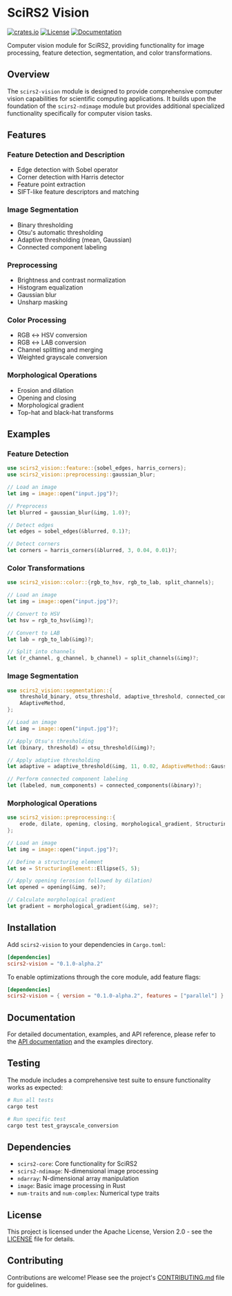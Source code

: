 # SciRS2 Vision

[![crates.io](https://img.shields.io/crates/v/scirs2-vision.svg)](https://crates.io/crates/scirs2-vision)
[![License](https://img.shields.io/crates/l/scirs2-vision.svg)](../LICENSE)
[![Documentation](https://img.shields.io/docsrs/scirs2-vision)](https://docs.rs/scirs2-vision)

Computer vision module for SciRS2, providing functionality for image processing, feature detection, segmentation, and color transformations.

## Overview

The `scirs2-vision` module is designed to provide comprehensive computer vision capabilities for scientific computing applications. It builds upon the foundation of the `scirs2-ndimage` module but provides additional specialized functionality specifically for computer vision tasks.

## Features

### Feature Detection and Description
- Edge detection with Sobel operator
- Corner detection with Harris detector
- Feature point extraction
- SIFT-like feature descriptors and matching

### Image Segmentation
- Binary thresholding
- Otsu's automatic thresholding
- Adaptive thresholding (mean, Gaussian)
- Connected component labeling

### Preprocessing
- Brightness and contrast normalization
- Histogram equalization
- Gaussian blur
- Unsharp masking

### Color Processing
- RGB ↔ HSV conversion
- RGB ↔ LAB conversion
- Channel splitting and merging
- Weighted grayscale conversion

### Morphological Operations
- Erosion and dilation
- Opening and closing
- Morphological gradient
- Top-hat and black-hat transforms

## Examples

### Feature Detection

```rust
use scirs2_vision::feature::{sobel_edges, harris_corners};
use scirs2_vision::preprocessing::gaussian_blur;

// Load an image
let img = image::open("input.jpg")?;

// Preprocess
let blurred = gaussian_blur(&img, 1.0)?;

// Detect edges
let edges = sobel_edges(&blurred, 0.1)?;

// Detect corners
let corners = harris_corners(&blurred, 3, 0.04, 0.01)?;
```

### Color Transformations

```rust
use scirs2_vision::color::{rgb_to_hsv, rgb_to_lab, split_channels};

// Load an image
let img = image::open("input.jpg")?;

// Convert to HSV
let hsv = rgb_to_hsv(&img)?;

// Convert to LAB
let lab = rgb_to_lab(&img)?;

// Split into channels
let (r_channel, g_channel, b_channel) = split_channels(&img)?;
```

### Image Segmentation

```rust
use scirs2_vision::segmentation::{
    threshold_binary, otsu_threshold, adaptive_threshold, connected_components,
    AdaptiveMethod,
};

// Load an image
let img = image::open("input.jpg")?;

// Apply Otsu's thresholding
let (binary, threshold) = otsu_threshold(&img)?;

// Apply adaptive thresholding
let adaptive = adaptive_threshold(&img, 11, 0.02, AdaptiveMethod::Gaussian)?;

// Perform connected component labeling
let (labeled, num_components) = connected_components(&binary)?;
```

### Morphological Operations

```rust
use scirs2_vision::preprocessing::{
    erode, dilate, opening, closing, morphological_gradient, StructuringElement,
};

// Load an image
let img = image::open("input.jpg")?;

// Define a structuring element
let se = StructuringElement::Ellipse(5, 5);

// Apply opening (erosion followed by dilation)
let opened = opening(&img, se)?;

// Calculate morphological gradient
let gradient = morphological_gradient(&img, se)?;
```

## Installation

Add `scirs2-vision` to your dependencies in `Cargo.toml`:

```toml
[dependencies]
scirs2-vision = "0.1.0-alpha.2"
```

To enable optimizations through the core module, add feature flags:

```toml
[dependencies]
scirs2-vision = { version = "0.1.0-alpha.2", features = ["parallel"] }
```

## Documentation

For detailed documentation, examples, and API reference, please refer to the [API documentation](https://docs.rs/scirs2-vision) and the examples directory.

## Testing

The module includes a comprehensive test suite to ensure functionality works as expected:

```bash
# Run all tests
cargo test

# Run specific test
cargo test test_grayscale_conversion
```

## Dependencies

- `scirs2-core`: Core functionality for SciRS2
- `scirs2-ndimage`: N-dimensional image processing
- `ndarray`: N-dimensional array manipulation
- `image`: Basic image processing in Rust
- `num-traits` and `num-complex`: Numerical type traits

## License

This project is licensed under the Apache License, Version 2.0 - see the [LICENSE](../LICENSE) file for details.

## Contributing

Contributions are welcome! Please see the project's [CONTRIBUTING.md](../CONTRIBUTING.md) file for guidelines.
